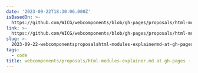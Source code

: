 ```yaml
---
date: '2023-09-22T18:30:06.000Z'
isBasedOn: >-
  https://github.com/WICG/webcomponents/blob/gh-pages/proposals/html-modules-explainer.md
link: >-
  https://github.com/WICG/webcomponents/blob/gh-pages/proposals/html-modules-explainer.md
slug: >-
  2023-09-22-webcomponentsproposalshtml-modules-explainermd-at-gh-pages-wicgwebcom
tags:
  - code
title: webcomponents/proposals/html-modules-explainer.md at gh-pages · WICG/webcom
---
```


